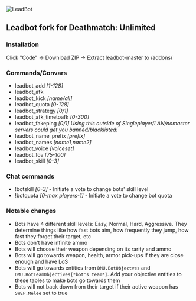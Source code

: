 ![LeadBot](https://repository-images.githubusercontent.com/188332969/93320b00-7d8a-11e9-95ab-8ec570917423)
## Leadbot fork for Deathmatch: Unlimited
### Installation
Click "Code" -> Download ZIP -> Extract leadbot-master to /addons/
### Commands/Convars
 - leadbot_add _[1-128]_
 - leadbot_afk
 - leadbot_kick _[name/all]_
 - leadbot_quota _[0-128]_
 - leadbot_strategy _[0/1]_
 - leadbot_afk_timetoafk _[0-300]_
 - leadbot_fakeping _[0/1]_ *Using this outside of Singleplayer/LAN/nomaster servers could get you banned/blacklisted!*
 - leadbot_name_prefix _[prefix]_
 - leadbot_names _[name1,name2]_
 - leadbot_voice _[voiceset]_
 - leadbot_fov _[75-100]_
 - leadbot_skill _[0-3]_
### Chat commands
 - !botskill _[0-3]_ - Initiate a vote to change bots' skill level
 - !botquota _[0-*max players-1*]_ - Initiate a vote to change bot quota
### Notable changes
 - Bots have 4 different skill levels: Easy, Normal, Hard, Aggressive. They determine things like how fast bots aim, how frequently they jump, how fast they forget their target, etc
 - Bots don't have infinite ammo
 - Bots will choose their weapon depending on its rarity and ammo
 - Bots will go towards weapon, health, armor pick-ups if they are close enough and have LoS
 - Bots will go towards entities from `DMU.BotObjectves` and `DMU.BotTeamObjectives[*bot's team*]`. Add your objective entities to these tables to make bots go towards them
 - Bots will not back down from their target if their active weapon has `SWEP.Melee` set to true
